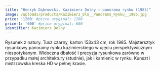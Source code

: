 ```yaml
---
title: "Henryk Dąbrowski. Kazimierz Dolny – panorama rynku (1985)"
image: /uploads/products/Kazimierz_Dln__Panorama_Rynku__1985.jpg
price: '1200' #price oryginal: 1200
price-1: '600' #price oryginal: 600
identifier: Kazimierz Dolny
---
```


Rysunek z natury. Tusz czarny, karton 153x43 cm, rok 1985. Majstersztyk rysunkowy panoramy rynku kazimierskiego w ujęciu perspektywicznym niespotykanym. Widoczna dbałość i precyzja rysunkowa zarówno w przypadku małej architektury (studnie), jak i kamienic w rynku. Kunszt i mistrzowska kreska HD w pełnej krasie.
